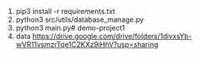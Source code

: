 1. pip3 install -r requirements.txt
2. python3 src/utils/database_manage.py
3. python3 main.py# demo-project1
4. data https://drive.google.com/drive/folders/1divxsYb-wVR11vsmzrTqe1C2KXz9iHhV?usp=sharing
